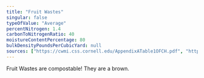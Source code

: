 ```yaml
---
title: "Fruit Wastes"
singular: false
typeOfValue: "Average"
percentNitrogen: 1.4
carbonToNitrogenRatio: 40
moistureContentPercentage: 80
bulkDensityPoundsPerCubicYard: null
sources: ["https://cwmi.css.cornell.edu/AppendixATable1OFCH.pdf", "http://compost.css.cornell.edu/CompostCalculator.xlsx"]
---
```


Fruit Wastes are compostable! They are a brown.
